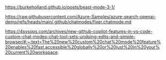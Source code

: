 https://burkeholland.github.io/posts/beast-mode-3-1/

https://raw.githubusercontent.com/Azure-Samples/azure-search-openai-demo/refs/heads/main/.github/chatmodes/fixer.chatmode.md

https://4sysops.com/archives/new-github-copilot-features-in-vs-code-custom-chat-modes-chat-tool-sets-undoing-edits-and-simple-browser/#:~:text=The%20new%20custom%20chat%20mode%20feature%20enables%20fast,accessible%20globally%20or%20just%20in%20your%20current%20workspace.
